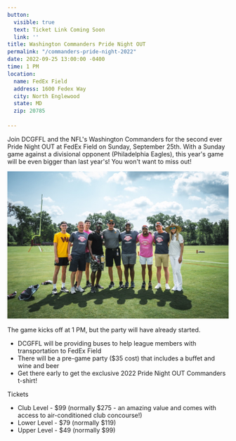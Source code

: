 ```yaml
---
button:
  visible: true
  text: Ticket Link Coming Soon
  link: ''
title: Washington Commanders Pride Night OUT
permalink: "/commanders-pride-night-2022"
date: 2022-09-25 13:00:00 -0400
time: 1 PM
location:
  name: FedEx Field
  address: 1600 Fedex Way
  city: North Englewood
  state: MD
  zip: 20785

---
```

Join DCGFFL and the NFL's Washington Commanders for the second ever Pride Night OUT at FedEx Field on Sunday, September 25th. With a Sunday game against a divisional opponent (Philadelphia Eagles), this year's game will be even bigger than last year's! You won't want to miss out!

![](/img/microsoftteams-image.png)

The game kicks off at 1 PM, but the party will have already started.

* DCGFFL will be providing buses to help league members with transportation to FedEx Field
* There will be a pre-game party ($35 cost) that includes a buffet and wine and beer 
* Get there early to get the exclusive 2022 Pride Night OUT Commanders t-shirt!

Tickets

* Club Level - $99 (normally $275 - an amazing value and comes with access to air-conditioned club concourse!)
* Lower Level - $79 (normally $119)
* Upper Level - $49 (normally $99)